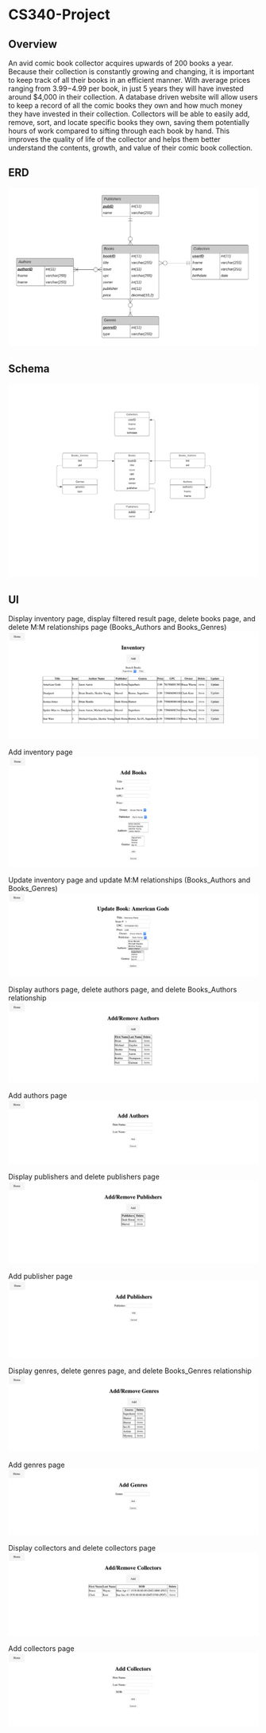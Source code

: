 # CS340-Project
## Overview
An avid comic book collector acquires upwards of 200 books a year. Because their collection is constantly growing and changing, it is important to keep track of all their books in an efficient manner. With average prices ranging from $3.99-$4.99 per book, in just 5 years they will have invested around $4,000 in their collection. A database driven website will allow users to keep a record of all the comic books they own and how much money they have invested in their collection. Collectors will be able to easily add, remove, sort, and locate specific books they own, saving them potentially hours of work compared to sifting through each book by hand. This improves the quality of life of the collector and helps them better understand the contents, growth, and value of their comic book collection.

## ERD
![ERD](https://github.com/michelle-liu7/CS340-Project/blob/master/images/ERD.png?raw=true)

## Schema
![Schema](https://github.com/michelle-liu7/CS340-Project/blob/master/images/Schema.png?raw=true)

## UI
Display inventory page, display filtered result page, delete books page, and delete M:M relationships page (Books_Authors and Books_Genres)
![Inventory](https://github.com/michelle-liu7/CS340-Project/blob/master/images/inventory.png?raw=true)

Add inventory page
![Add_Inventory](https://github.com/michelle-liu7/CS340-Project/blob/master/images/add_book.png?raw=true)

Update inventory page and update M:M relationships (Books_Authors and Books_Genres)
![Update_Inventory](https://github.com/michelle-liu7/CS340-Project/blob/master/images/update_book.png?raw=true)

Display authors page, delete authors page, and delete Books_Authors relationship
![Authors](https://github.com/michelle-liu7/CS340-Project/blob/master/images/authors.png?raw=true)

Add authors page
![Add_Authors](https://github.com/michelle-liu7/CS340-Project/blob/master/images/add_authors.png?raw=true)

Display publishers and delete publishers page
![Publishers](https://github.com/michelle-liu7/CS340-Project/blob/master/images/publishers.png?raw=true)

Add publisher page
![Add_Publishers](https://github.com/michelle-liu7/CS340-Project/blob/master/images/add_publishers.png?raw=true)

Display genres, delete genres page, and delete Books_Genres relationship
![Genres](https://github.com/michelle-liu7/CS340-Project/blob/master/images/genres.png?raw=true)

Add genres page
![Add_Genres](https://github.com/michelle-liu7/CS340-Project/blob/master/images/add_genres.png?raw=true)

Display collectors and delete collectors page
![Collectors](https://github.com/michelle-liu7/CS340-Project/blob/master/images/collectors.png?raw=true)

Add collectors page
![Add_Collectors](https://github.com/michelle-liu7/CS340-Project/blob/master/images/add_collectors.png?raw=true)
